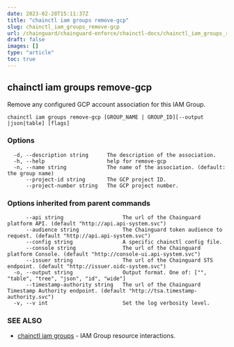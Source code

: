 ```yaml
---
date: 2023-02-28T15:11:37Z
title: "chainctl iam groups remove-gcp"
slug: chainctl_iam_groups_remove-gcp
url: /chainguard/chainguard-enforce/chainctl-docs/chainctl_iam_groups_remove-gcp/
draft: false
images: []
type: "article"
toc: true
---
```

## chainctl iam groups remove-gcp

Remove any configured GCP account association for this IAM Group.

```
chainctl iam groups remove-gcp [GROUP_NAME | GROUP_ID][--output |json|table] [flags]
```

### Options

```
  -d, --description string      The description of the association.
  -h, --help                    help for remove-gcp
  -n, --name string             The name of the association. (default: the group name)
      --project-id string       The GCP project ID.
      --project-number string   The GCP project number.
```

### Options inherited from parent commands

```
      --api string                   The url of the Chainguard platform API. (default "http://api.api-system.svc")
      --audience string              The Chainguard token audience to request. (default "http://api.api-system.svc")
      --config string                A specific chainctl config file.
      --console string               The url of the Chainguard platform Console. (default "http://console-ui.api-system.svc")
      --issuer string                The url of the Chainguard STS endpoint. (default "http://issuer.oidc-system.svc")
  -o, --output string                Output format. One of: ["", "table", "tree", "json", "id", "wide"]
      --timestamp-authority string   The url of the Chainguard Timestamp Authority endpoint. (default "http://tsa.timestamp-authority.svc")
  -v, --v int                        Set the log verbosity level.
```

### SEE ALSO

* [chainctl iam groups](/chainguard/chainguard-enforce/chainctl-docs/chainctl_iam_groups/)	 - IAM Group resource interactions.

